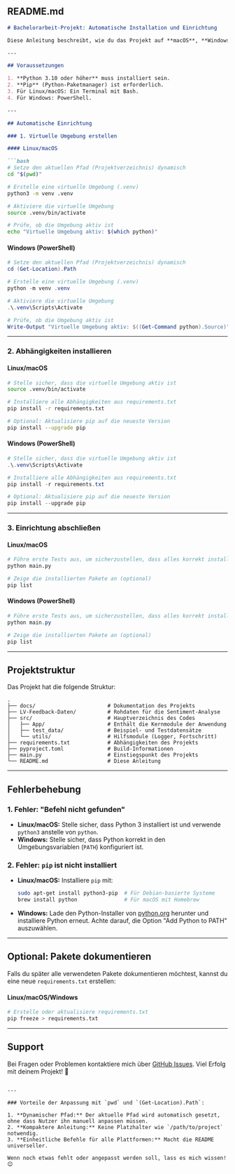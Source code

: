 

## README.md

```markdown
# Bachelorarbeit-Projekt: Automatische Installation und Einrichtung

Diese Anleitung beschreibt, wie du das Projekt auf **macOS**, **Windows (PowerShell)** und **Linux** einrichtest. Kopiere einfach die Befehle aus den Codeblöcken in dein Terminal, und das Skript erledigt den Rest!

---

## Voraussetzungen

1. **Python 3.10 oder höher** muss installiert sein.
2. **Pip** (Python-Paketmanager) ist erforderlich.
3. Für Linux/macOS: Ein Terminal mit Bash.
4. Für Windows: PowerShell.

---

## Automatische Einrichtung

### 1. Virtuelle Umgebung erstellen

#### Linux/macOS

```bash
# Setze den aktuellen Pfad (Projektverzeichnis) dynamisch
cd "$(pwd)"

# Erstelle eine virtuelle Umgebung (.venv)
python3 -m venv .venv

# Aktiviere die virtuelle Umgebung
source .venv/bin/activate

# Prüfe, ob die Umgebung aktiv ist
echo "Virtuelle Umgebung aktiv: $(which python)"
```

#### Windows (PowerShell)

```powershell
# Setze den aktuellen Pfad (Projektverzeichnis) dynamisch
cd (Get-Location).Path

# Erstelle eine virtuelle Umgebung (.venv)
python -m venv .venv

# Aktiviere die virtuelle Umgebung
.\.venv\Scripts\Activate

# Prüfe, ob die Umgebung aktiv ist
Write-Output "Virtuelle Umgebung aktiv: $((Get-Command python).Source)"
```

---

### 2. Abhängigkeiten installieren

#### Linux/macOS

```bash
# Stelle sicher, dass die virtuelle Umgebung aktiv ist
source .venv/bin/activate

# Installiere alle Abhängigkeiten aus requirements.txt
pip install -r requirements.txt

# Optional: Aktualisiere pip auf die neueste Version
pip install --upgrade pip
```

#### Windows (PowerShell)

```powershell
# Stelle sicher, dass die virtuelle Umgebung aktiv ist
.\.venv\Scripts\Activate

# Installiere alle Abhängigkeiten aus requirements.txt
pip install -r requirements.txt

# Optional: Aktualisiere pip auf die neueste Version
pip install --upgrade pip
```

---

### 3. Einrichtung abschließen

#### Linux/macOS

```bash
# Führe erste Tests aus, um sicherzustellen, dass alles korrekt installiert ist
python main.py

# Zeige die installierten Pakete an (optional)
pip list
```

#### Windows (PowerShell)

```powershell
# Führe erste Tests aus, um sicherzustellen, dass alles korrekt installiert ist
python main.py

# Zeige die installierten Pakete an (optional)
pip list
```

---

## Projektstruktur

Das Projekt hat die folgende Struktur:

```
.
├── docs/                       # Dokumentation des Projekts
├── LV-Feedback-Daten/          # Rohdaten für die Sentiment-Analyse
├── src/                        # Hauptverzeichnis des Codes
│   ├── App/                    # Enthält die Kernmodule der Anwendung
│   ├── test_data/              # Beispiel- und Testdatensätze
│   └── utils/                  # Hilfsmodule (Logger, Fortschritt)
├── requirements.txt            # Abhängigkeiten des Projekts
├── pyproject.toml              # Build-Informationen
├── main.py                     # Einstiegspunkt des Projekts
└── README.md                   # Diese Anleitung
```

---

## Fehlerbehebung

### 1. Fehler: "Befehl nicht gefunden"
- **Linux/macOS:** Stelle sicher, dass Python 3 installiert ist und verwende `python3` anstelle von `python`.
- **Windows:** Stelle sicher, dass Python korrekt in den Umgebungsvariablen (`PATH`) konfiguriert ist.

### 2. Fehler: `pip` ist nicht installiert
- **Linux/macOS:** Installiere `pip` mit:
  ```bash
  sudo apt-get install python3-pip  # Für Debian-basierte Systeme
  brew install python               # Für macOS mit Homebrew
  ```
- **Windows:** Lade den Python-Installer von [python.org](https://www.python.org/downloads/) herunter und installiere Python erneut. Achte darauf, die Option "Add Python to PATH" auszuwählen.

---

## Optional: Pakete dokumentieren

Falls du später alle verwendeten Pakete dokumentieren möchtest, kannst du eine neue `requirements.txt` erstellen:

#### Linux/macOS/Windows

```bash
# Erstelle oder aktualisiere requirements.txt
pip freeze > requirements.txt
```

---

## Support

Bei Fragen oder Problemen kontaktiere mich über [GitHub Issues](https://github.com/MauMauChat). Viel Erfolg mit deinem Projekt! 🚀
```

---

### Vorteile der Anpassung mit `pwd` und `(Get-Location).Path`:

1. **Dynamischer Pfad:** Der aktuelle Pfad wird automatisch gesetzt, ohne dass Nutzer ihn manuell anpassen müssen.
2. **Kompaktere Anleitung:** Keine Platzhalter wie `/path/to/project` notwendig.
3. **Einheitliche Befehle für alle Plattformen:** Macht die README universeller.

Wenn noch etwas fehlt oder angepasst werden soll, lass es mich wissen! 😊